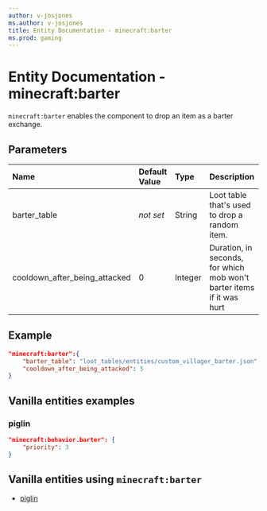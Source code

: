 ```yaml
---
author: v-josjones
ms.author: v-josjones
title: Entity Documentation - minecraft:barter
ms.prod: gaming
---
```


# Entity Documentation - minecraft:barter

`minecraft:barter` enables the component to drop an item as a barter exchange.

## Parameters

|Name |Default Value  |Type  |Description  |
|:----------|:----------|:----------|:----------|
|barter_table|*not set* | String| Loot table that's used to drop a random item. |
|cooldown_after_being_attacked| 0| Integer|  Duration, in seconds, for which mob won't barter items if it was hurt |

## Example

```json
"minecraft:barter":{
    "barter_table": "loot_tables/entities/custom_villager_barter.json",
    "cooldown_after_being_attacked": 5
}
```

## Vanilla entities examples

### piglin

```json
"minecraft:behavior.barter": {
    "priority": 3
}
```

## Vanilla entities using `minecraft:barter`

- [piglin](../../../../Source/VanillaBehaviorPack_Snippets/entities/piglin.md)
